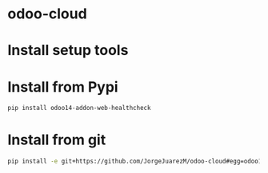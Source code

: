 # odoo-cloud

# Install setup tools

# Install from Pypi
```sh
pip install odoo14-addon-web-healthcheck
```

# Install from git
```sh
pip install -e git+https://github.com/JorgeJuarezM/odoo-cloud#egg=odoo14-addon-web_healthcheck\&subdirectory=setup/web_healthcheck
```
